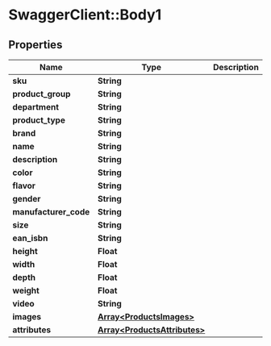 # SwaggerClient::Body1

## Properties
Name | Type | Description | Notes
------------ | ------------- | ------------- | -------------
**sku** | **String** |  | 
**product_group** | **String** |  | 
**department** | **String** |  | 
**product_type** | **String** |  | 
**brand** | **String** |  | 
**name** | **String** |  | 
**description** | **String** |  | 
**color** | **String** |  | 
**flavor** | **String** |  | 
**gender** | **String** |  | 
**manufacturer_code** | **String** |  | [optional] 
**size** | **String** |  | 
**ean_isbn** | **String** |  | [optional] 
**height** | **Float** |  | 
**width** | **Float** |  | 
**depth** | **Float** |  | 
**weight** | **Float** |  | 
**video** | **String** |  | [optional] 
**images** | [**Array&lt;ProductsImages&gt;**](ProductsImages.md) |  | 
**attributes** | [**Array&lt;ProductsAttributes&gt;**](ProductsAttributes.md) |  | [optional] 


